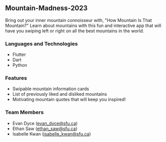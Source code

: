 ## Mountain-Madness-2023
Bring out your inner mountain connoisseur with, "How Mountain Is That Mountain?" Learn about mountains with this fun and interactive app that will have you swiping left or right on all the best mountains in the world. 

### Languages and Technologies
- Flutter
- Dart
- Python

### Features
- Swipable mountain information cards
- List of previously liked and disliked mountains
- Motivating mountain quotes that will keep you inspired!

### Team Members
- Evan Dyce (evan_dyce@sfu.ca)
- Ethan Saw (ethan_saw@sfu.ca)
- Isabelle Kwan (isabelle_kwan@sfu.ca)

